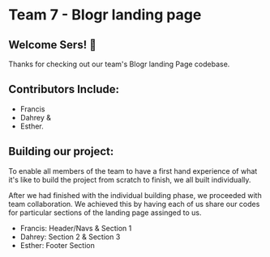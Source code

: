# Team 7 - Blogr landing page

## Welcome Sers! 👋

Thanks for checking out our team's Blogr landing Page codebase.


## Contributors Include:
- Francis
- Dahrey &
- Esther.


## Building our project:

To enable all members of the team to have a first hand experience of what it's like to build the project from scratch to finish, we all built individually.

After we had finished with the individual building phase, we proceeded with team collaboration.
We achieved this by having each of us share our codes for particular sections of the landing page assinged to us. 

- Francis: Header/Navs & Section 1
- Dahrey: Section 2 & Section 3
- Esther: Footer Section







